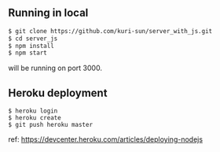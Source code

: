 
## Running in local

```sh
$ git clone https://github.com/kuri-sun/server_with_js.git
$ cd server_js
$ npm install
$ npm start
```

will be running on port 3000.

## Heroku deployment

```
$ heroku login
$ heroku create
$ git push heroku master
```
ref: https://devcenter.heroku.com/articles/deploying-nodejs
